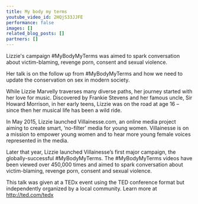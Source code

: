 ```yaml
---
title: My body my terms
youtube_video_id: 2HQjS33JJFE
performance: false
images: []
related_blog_posts: []
partners: []
---
```


Lizzie's campaign #MyBodyMyTerms was aimed to spark conversation about victim-blaming, revenge porn, consent and sexual violence.

Her talk is on the follow up from #MyBodyMyTerms and how we need to update the conservation on sex in modern society.

While Lizzie Marvelly traverses many diverse paths, her journey started with her love for music. Discovered by Frankie Stevens and her famous uncle, Sir Howard Morrison, in her early teens, Lizzie was on the road at age 16 – since then her musical life has been a wild ride.

In May 2015, Lizzie launched Villainesse.com, an online media project aiming to create smart, ‘no-filter’ media for young women. Villainesse is on a mission to empower young women and to hear more young female voices represented in the media.

Later that year, Lizzie launched Villainesse’s first major campaign, the globally-successful #MyBodyMyTerms. The #MyBodyMyTerms videos have been viewed over 450,000 times and aimed to spark conversation about victim-blaming, revenge porn, consent and sexual violence.

This talk was given at a TEDx event using the TED conference format but independently organized by a local community. Learn more at http://ted.com/tedx

